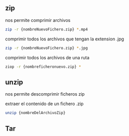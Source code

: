 ## zip
nos permite comprimir archivos
```sh fold:"comprimir todos los archivos que terminen en mp4 en la ruta en la que estoy en un fichero"
zip -r {nombreNuevoFichero.zip} *.mp4
```

comprimir todos los archivos que tengan la extension .jpg
```sh fold:"comprimir todos los archivos que terminen en jpg en la ruta en la que estoy en un fichero"
zip -r {nombreNuevoFichero.zip} *.jpg
```

comprimir todos los archivos de una ruta
```sh fold:"comprimir todos los archivos de una ruta"
ziop -r {nombreficheronuevo.zip} *
```


## unzip
nos permite descomprimir ficheros zip

extraer  el contenido de un fichero .zip
```sh fold:"Descomprimir un archivo zip"
unzip {nombreDelArchivoZip}
```

## Tar
